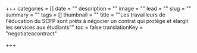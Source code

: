 +++
categories = []
date = ""
description = ""
image = ""
lead = ""
slug = ""
summary = ""
tags = []
thumbnail = ""
title = "\"Les travailleurs de l'éducation du SCFP sont prêts à négocier un contrat qui protège et élargit les services aux étudiants\""
toc = false
translationKey = "negotiateacontract"

+++
